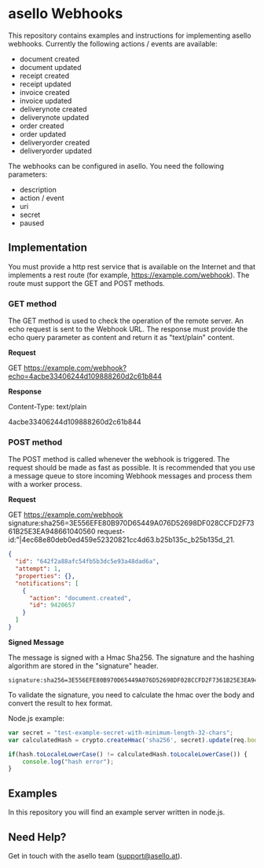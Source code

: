 # asello Webhooks

This repository contains examples and instructions for implementing asello webhooks. Currently the following actions / events are available:

- document created
- document updated
- receipt created
- receipt updated
- invoice created
- invoice updated
- deliverynote created
- deliverynote updated
- order created
- order updated
- deliveryorder created
- deliveryorder updated

The webhooks can be configured in asello. You need the following parameters:

- description
- action / event
- uri
- secret
- paused

## Implementation

You must provide a http rest service that is available on the Internet and that implements a rest route (for example, https://example.com/webhook). The route must support the GET and POST methods.

### GET method

The GET method is used to check the operation of the remote server. An echo request is sent to the Webhook URL. The response must provide the echo query parameter as content and return it as "text/plain" content.

**Request**

GET https://example.com/webhook?echo=4acbe33406244d109888260d2c61b844

**Response**

Content-Type: text/plain

4acbe33406244d109888260d2c61b844

### POST method

The POST method is called whenever the webhook is triggered. The request should be made as fast as possible. It is recommended that you use a message queue to store incoming Webhook messages and process them with a worker process.

**Request**

GET https://example.com/webhook
signature:sha256=3E556EFE80B970D65449A076D52698DF028CCFD2F7361B25E3EA948661040560
request-id:"|4ec68e80deb0ed459e52320821cc4d63.b25b135c_b25b135d_21.

```json
{
  "id": "642f2a88afc54fb5b3dc5e93a48dad6a",
  "attempt": 1,
  "properties": {},
  "notifications": [
    {
      "action": "document.created",
      "id": 9420657
    }
  ]
}
```

**Signed Message**

The message is signed with a Hmac Sha256. The signature and the hashing algorithm are stored in the "signature" header.

```
signature:sha256=3E556EFE80B970D65449A076D52698DF028CCFD2F7361B25E3EA948661040560
```

To validate the signature, you need to calculate the hmac over the body and convert the result to hex format.

Node.js example:

```javascript
var secret = "test-example-secret-with-minimum-length-32-chars";
var calculatedHash = crypto.createHmac('sha256', secret).update(req.body).digest('hex');

if(hash.toLocaleLowerCase() != calculatedHash.toLocaleLowerCase()) {
    console.log("hash error");
}
```

## Examples

In this repository you will find an example server written in node.js.

## Need Help?

Get in touch with the asello team (support@asello.at).